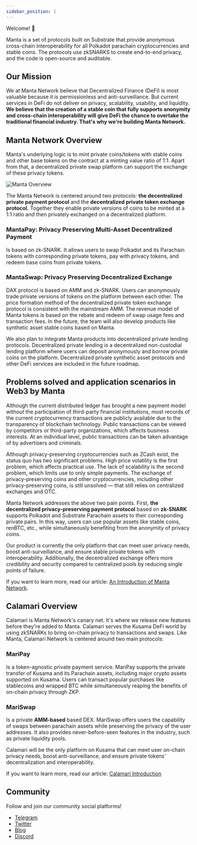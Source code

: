 ```yaml
---
sidebar_position: 1
---
```


Welcome! 👋

Manta is a set of protocols built on Substrate that provide anonymous cross-chain interoperability for all Polkadot parachain cryptocurrencies and stable coins. The protocols use zkSNARKS to create end-to-end privacy, and the code is open-source and auditable.

## Our Mission

We at Manta Network believe that Decentralized Finance (DeFi) is most valuable because it is permissionless and anti-surveillance. But current services in DeFi do not deliver on privacy, scalability, usability, and liquidity. **We believe that the creation of a stable coin that fully supports anonymity and cross-chain interoperability will give DeFi the chance to overtake the traditional financial industry. That's why we're building Manta Network.**

## Manta Network Overview

Manta's underlying logic is to mint private coins/tokens with stable coins and other base tokens on the contract at a minting value ratio of 1:1. Apart from that, a decentralized private swap platform can support the exchange of these privacy tokens.

![Manta Overview](/img/manta_overview.png)

The Manta Network is centered around two protocols: **the decentralized private payment protocol** and the **decentralized private token exchange protocol.** Together they enable private versions of coins to be minted at a 1:1 ratio and then privately exchanged on a decentralized platform.

### MantaPay: Privacy Preserving Multi-Asset Decentralized Payment

Is based on zk-SNARK. It allows users to swap Polkadot and its Parachain tokens with corresponding private tokens, pay with privacy tokens, and redeem base coins from private tokens.

### MantaSwap: Privacy Preserving Decentralized Exchange

DAX protocol is based on AMM and zk-SNARK. Users can anonymously trade private versions of tokens on the platform between each other. The price formation method of the decentralized private token exchange protocol is consistent with the mainstream AMM. The revenue model of Manta tokens is based on the rebate and redeem of swap usage fees and transaction fees. In the future, the team will also develop products like synthetic asset stable coins based on Manta.

We also plan to integrate Manta products into decentralized private lending protocols. Decentralized private lending is a decentralized non-custodial lending platform where users can deposit anonymously and borrow private coins on the platform. Decentralized private synthetic asset protocols and other DeFi services are included in the future roadmap.

## Problems solved and application scenarios in Web3 by Manta

Although the current distributed ledger has brought a new payment model without the participation of third-party financial institutions, most records of the current cryptocurrency transactions are publicly available due to the transparency of blockchain technology. Public transactions can be viewed by competitors or third-party organizations, which affects business interests. At an individual level, public transactions can be taken advantage of by advertisers and criminals.

Although privacy-preserving cryptocurrencies such as ZCash exist, the status quo has two significant problems. High price volatility is the first problem, which affects practical use. The lack of scalability is the second problem, which limits use to only simple payments. The exchange of privacy-preserving coins and other cryptocurrencies, including other privacy-preserving coins, is still unsolved — that still relies on centralized exchanges and OTC.

Manta Network addresses the above two pain points. First, **the decentralized privacy-preserving payment protocol** based on **zk-SNARK** supports Polkadot and Substrate Parachain assets to their corresponding private pairs. In this way, users can use popular assets like stable coins, renBTC, etc., while simultaneously benefiting from the anonymity of privacy coins.

Our product is currently the only platform that can meet user privacy needs, boost anti-surveillance, and ensure stable private tokens with interoperability. Additionally, the decentralized exchange offers more credibility and security compared to centralized pools by reducing single points of failure.

If you want to learn more, read our article: [An Introduction of Manta Network](https://mantanetwork.medium.com/an-introduction-of-manta-network-cd2dddf827cb).

## Calamari Overview

Calamari is Manta Network's canary net. It's where we release new features before they're added to Manta. Calamari serves the Kusama DeFi world by using zkSNARKs to bring on-chain privacy to transactions and swaps. Like Manta, Calamari Network is centered around two main protocols:

### MariPay

Is a token-agnostic private payment service. MariPay supports the private transfer of Kusama and its Parachain assets, including major crypto assets supported on Kusama. Users can transact popular purchases like stablecoins and wrapped BTC while simultaneously reaping the benefits of on-chain privacy through ZKP.

### MariSwap

Is a private **AMM-based** based DEX. MariSwap offers users the capability of swaps between parachain assets while preserving the privacy of the user addresses. It also provides never-before-seen features in the industry, such as private liquidity pools.

Calamari will be the only platform on Kusama that can meet user on-chain privacy needs, boost anti-surveillance, and ensure private tokens' decentralization and interoperability.

If you want to learn more, read our article: [Calamari Introduction](/docs/calamari/introduction)

## Community

Follow and join our community social platforms!

- [Telegram](https://t.me/mantanetworkofficial)
- [Twitter](https://twitter.com/mantanetwork)
- [Blog](https://mantanetwork.medium.com)
- [Discord](https://discord.com/invite/n4QFj4n5vg)
